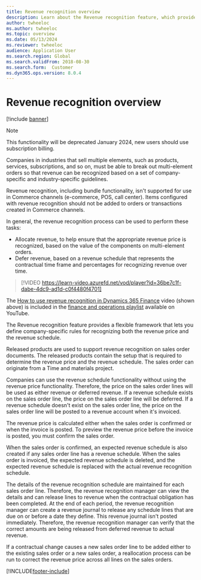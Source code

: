 ```yaml
---
title: Revenue recognition overview
description: Learn about the Revenue recognition feature, which provides a flexible framework for defining company-specific rules for recognizing revenue prices and schedules.
author: twheeloc
ms.author: twheeloc
ms.topic: overview
ms.date: 05/13/2024
ms.reviewer: twheeloc
audience: Application User
ms.search.region: Global 
ms.search.validFrom: 2018-08-30
ms.search.form:  Customer
ms.dyn365.ops.version: 8.0.4
---
```


# Revenue recognition overview

[!include [banner](../includes/banner.md)]

>[!NOTE]
>This functionality will be deprecated January 2024, new users should use subscription billing.

Companies in industries that sell multiple elements, such as products, services, subscriptions, and so on, must be able to break out multi-element orders so that revenue can be recognized based on a set of company-specific and industry-specific guidelines.

Revenue recognition, including bundle functionality, isn't supported for use in Commerce channels (e-commerce, POS, call center). Items configured with revenue recognition should not be added to orders or transactions created in Commerce channels.

In general, the revenue recognition process can be used to perform these tasks:

* Allocate revenue, to help ensure that the appropriate revenue price is recognized, based on the value of the components on multi-element orders.
* Defer revenue, based on a revenue schedule that represents the contractual time frame and percentages for recognizing revenue over time.

> [!VIDEO https://learn-video.azurefd.net/vod/player?id=36be7c1f-dabe-4dc9-ad1d-c0f4480f4701]

The [How to use revenue recognition in Dynamics 365 Finance](https://youtu.be/v3amIsiqvoo) video (shown above) is included in the [finance and operations playlist](https://www.youtube.com/playlist?list=PLcakwueIHoT_SYfIaPGoOhloFoCXiUSyW) available on YouTube.

The Revenue recognition feature provides a flexible framework that lets you define company-specific rules for recognizing both the revenue price and the revenue schedule.

Released products are used to support revenue recognition on sales order documents. The released products contain the setup that is required to determine the revenue price and the revenue schedule. The sales order can originate from a Time and materials project.

Companies can use the revenue schedule functionality without using the revenue price functionality. Therefore, the price on the sales order lines will be used as either revenue or deferred revenue. If a revenue schedule exists on the sales order line, the price on the sales order line will be deferred. If a revenue schedule doesn't exist on the sales order line, the price on the sales order line will be posted to a revenue account when it's invoiced.

The revenue price is calculated either when the sales order is confirmed or when the invoice is posted. To preview the revenue price before the invoice is posted, you must confirm the sales order.

When the sales order is confirmed, an expected revenue schedule is also created if any sales order line has a revenue schedule. When the sales order is invoiced, the expected revenue schedule is deleted, and the expected revenue schedule is replaced with the actual revenue recognition schedule.

The details of the revenue recognition schedule are maintained for each sales order line. Therefore, the revenue recognition manager can view the details and can release lines to revenue when the contractual obligation has been completed. At the end of each period, the revenue recognition manager can create a revenue journal to release any schedule lines that are due on or before a date they define. This revenue journal isn't posted immediately. Therefore, the revenue recognition manager can verify that the correct amounts are being released from deferred revenue to actual revenue.

If a contractual change causes a new sales order line to be added either to the existing sales order or a new sales order, a reallocation process can be run to correct the revenue price across all lines on the sales orders.


[!INCLUDE[footer-include](../../includes/footer-banner.md)]
